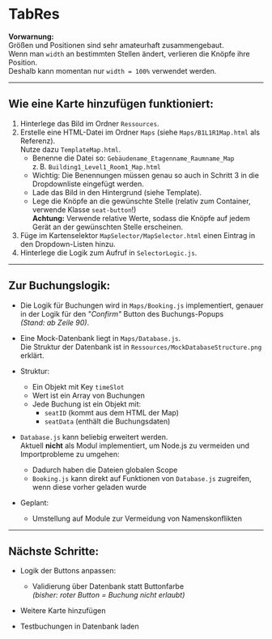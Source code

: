 # TabRes

**Vorwarnung:**  
Größen und Positionen sind sehr amateurhaft zusammengebaut.  
Wenn man `width` an bestimmten Stellen ändert, verlieren die Knöpfe ihre Position.  
Deshalb kann momentan nur `width = 100%` verwendet werden.

---

## Wie eine Karte hinzufügen funktioniert:

1. Hinterlege das Bild im Ordner `Ressources`.
2. Erstelle eine HTML-Datei im Ordner `Maps` (siehe `Maps/B1L1R1Map.html` als Referenz).  
   Nutze dazu `TemplateMap.html`.
   - Benenne die Datei so: `Gebäudename_Etagenname_Raumname_Map`  
     z. B. `Building1_Level1_Room1_Map.html`
   - Wichtig: Die Benennungen müssen genau so auch in Schritt 3 in die Dropdownliste eingefügt werden.
   - Lade das Bild in den Hintergrund (siehe Template).
   - Lege die Knöpfe an die gewünschte Stelle (relativ zum Container, verwende Klasse `seat-button`!)  
     **Achtung:** Verwende relative Werte, sodass die Knöpfe auf jedem Gerät an der gewünschten Stelle erscheinen.
3. Füge im Kartenselektor `MapSelector/MapSelector.html` einen Eintrag in den Dropdown-Listen hinzu.
4. Hinterlege die Logik zum Aufruf in `SelectorLogic.js`.

---

## Zur Buchungslogik:

- Die Logik für Buchungen wird in `Maps/Booking.js` implementiert, genauer in der Logik für den *"Confirm"* Button des Buchungs-Popups  
  *(Stand: ab Zeile 90)*.

- Eine Mock-Datenbank liegt in `Maps/Database.js`.  
  Die Struktur der Datenbank ist in `Ressources/MockDatabaseStructure.png` erklärt.

- Struktur:
  - Ein Objekt mit Key `timeSlot`
  - Wert ist ein Array von Buchungen
  - Jede Buchung ist ein Objekt mit:
    - `seatID` (kommt aus dem HTML der Map)
    - `seatData` (enthält die Buchungsdaten)

- `Database.js` kann beliebig erweitert werden.  
  Aktuell **nicht** als Modul implementiert, um Node.js zu vermeiden und Importprobleme zu umgehen:
  - Dadurch haben die Dateien globalen Scope
  - `Booking.js` kann direkt auf Funktionen von `Database.js` zugreifen, wenn diese vorher geladen wurde

- Geplant:
  - Umstellung auf Module zur Vermeidung von Namenskonflikten

---

## Nächste Schritte:

- Logik der Buttons anpassen:
  - Validierung über Datenbank statt Buttonfarbe  
    *(bisher: roter Button = Buchung nicht erlaubt)*

- Weitere Karte hinzufügen

- Testbuchungen in Datenbank laden

